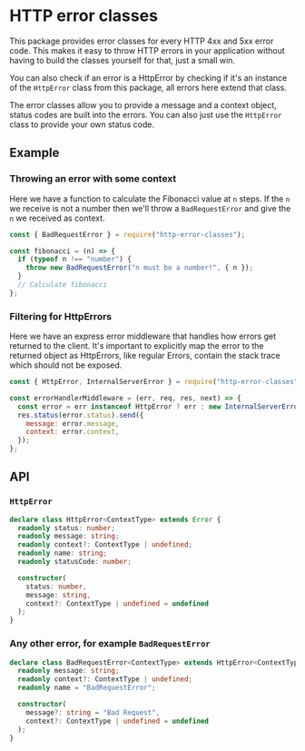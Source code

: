 # HTTP error classes

This package provides error classes for every HTTP 4xx and 5xx error code. This makes it easy to throw HTTP errors in your application without having to build the classes yourself for that, just a small win.

You can also check if an error is a HttpError by checking if it's an instance of the `HttpError` class from this package, all errors here extend that class.

The error classes allow you to provide a message and a context object, status codes are built into the errors. You can also just use the `HttpError` class to provide your own status code.

## Example

### Throwing an error with some context

Here we have a function to calculate the Fibonacci value at `n` steps. If the `n` we receive is not a number then we'll throw a `BadRequestError` and give the `n` we received as context.

```js
const { BadRequestError } = require("http-error-classes");

const fibonacci = (n) => {
  if (typeof n !== "number") {
    throw new BadRequestError("n must be a number!", { n });
  }
  // Calculate fibonacci
};
```

### Filtering for HttpErrors

Here we have an express error middleware that handles how errors get returned to the client. It's important to explicitly map the error to the returned object as HttpErrors, like regular Errors, contain the stack trace which should not be exposed.

```js
const { HttpError, InternalServerError } = require("http-error-classes");

const errorHandlerMiddleware = (err, req, res, next) => {
  const error = err instanceof HttpError ? err : new InternalServerError();
  res.status(error.status).send({
    message: error.message,
    context: error.context,
  });
};
```

## API

### `HttpError`

```ts
declare class HttpError<ContextType> extends Error {
  readonly status: number;
  readonly message: string;
  readonly context?: ContextType | undefined;
  readonly name: string;
  readonly statusCode: number;

  constructor(
    status: number,
    message: string,
    context?: ContextType | undefined = undefined
  );
}
```

### Any other error, for example `BadRequestError`

```ts
declare class BadRequestError<ContextType> extends HttpError<ContextType> {
  readonly message: string;
  readonly context?: ContextType | undefined;
  readonly name = "BadRequestError";

  constructor(
    message?: string = "Bad Request",
    context?: ContextType | undefined = undefined
  );
}
```
